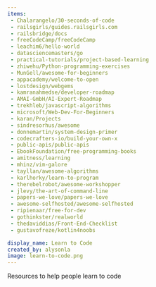 ```yaml
---
items:
 - Chalarangelo/30-seconds-of-code
 - railsgirls/guides.railsgirls.com
 - railsbridge/docs
 - freeCodeCamp/freeCodeCamp
 - leachim6/hello-world
 - datasciencemasters/go
 - practical-tutorials/project-based-learning
 - zhiwehu/Python-programming-exercises
 - MunGell/awesome-for-beginners
 - appacademy/welcome-to-open
 - lostdesign/webgems
 - kamranahmedse/developer-roadmap
 - AMAI-GmbH/AI-Expert-Roadmap
 - trekhleb/javascript-algorithms
 - microsoft/Web-Dev-For-Beginners
 - karan/Projects
 - sindresorhus/awesome
 - donnemartin/system-design-primer
 - codecrafters-io/build-your-own-x
 - public-apis/public-apis
 - EbookFoundation/free-programming-books
 - amitness/learning
 - mhinz/vim-galore
 - tayllan/awesome-algorithms
 - karlhorky/learn-to-program
 - therebelrobot/awesome-workshopper
 - jlevy/the-art-of-command-line
 - papers-we-love/papers-we-love
 - awesome-selfhosted/awesome-selfhosted
 - ripienaar/free-for-dev
 - gothinkster/realworld
 - thedaviddias/Front-End-Checklist
 - gustavofreze/kotlin4noobs

display_name: Learn to Code
created_by: alysonla
image: learn-to-code.png
---
```

Resources to help people learn to code
